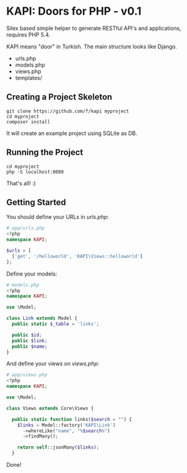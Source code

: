 # KAPI: Doors for PHP - v0.1

Silex based simple helper to generate RESTful API's and applications, requires PHP 5.4.

KAPI means "door" in Turkish. The main structure looks like Django.

  - urls.php
  - models.php
  - views.php
  - templates/

## Creating a Project Skeleton

    git clone https://github.com/f/kapi myproject
    cd myproject
    composer install

It will create an example project using SQLite as DB.

## Running the Project

    cd myproject
    php -S localhost:8080

That's all! :)

## Getting Started

You should define your URLs in *urls.php*:

```php
# app/urls.php
<?php
namespace KAPI;

$urls = [
  ['get', '/helloworld', 'KAPI\Views::helloworld']
];
```

Define your models:

```php
# models.php
<?php
namespace KAPI;

use \Model;

class Link extends Model {
  public static $_table = 'links';

  public $id;
  public $link;
  public $name;
}
```

And define your views on *views.php*:

```php
# app/views.php
<?php
namespace KAPI;

use \Model;

class Views extends Core\Views {

  public static function links($search = "") {
    $links = Model::factory('KAPI\Link')
      ->whereLike("name", "%$search%")
      ->findMany();

    return self::jsonMany($links);
  }
```

Done!